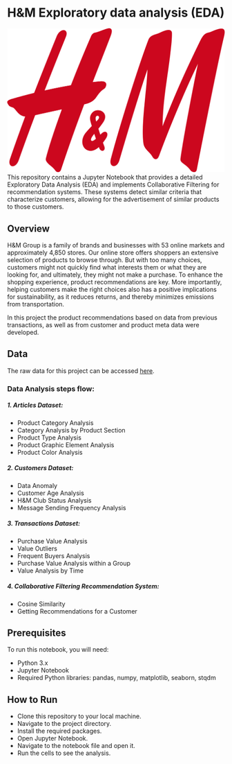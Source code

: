 # H&M Exploratory data analysis (EDA)
<img src="./images/H_M-Logo.svg">
This repository contains a Jupyter Notebook that provides a detailed Exploratory Data Analysis (EDA) and implements Collaborative Filtering for recommendation systems. These systems detect similar criteria that characterize customers, allowing for the advertisement of similar products to those customers.

## Overview
H&M Group is a family of brands and businesses with 53 online markets and approximately 4,850 stores. Our online store offers shoppers an extensive selection of products to browse through. But with too many choices, customers might not quickly find what interests them or what they are looking for, and ultimately, they might not make a purchase. To enhance the shopping experience, product recommendations are key. More importantly, helping customers make the right choices also has a positive implications for sustainability, as it reduces returns, and thereby minimizes emissions from transportation.

In this project the product recommendations based on data from previous transactions, as well as from customer and product meta data were developed.

## Data
The raw data for this project can be accessed [here](https://www.kaggle.com/competitions/h-and-m-personalized-fashion-recommendations).

### Data Analysis steps flow:
##### 1. Articles Dataset:
- Product Category Analysis
- Category Analysis by Product Section
- Product Type Analysis
- Product Graphic Element Analysis
- Product Color Analysis

##### 2. Customers Dataset:
- Data Anomaly
- Customer Age Analysis
- H&M Club Status Analysis
- Message Sending Frequency Analysis

##### 3. Transactions Dataset:
- Purchase Value Analysis
- Value Outliers
- Frequent Buyers Analysis
- Purchase Value Analysis within a Group
- Value Analysis by Time

##### 4. Collaborative Filtering Recommendation System:
- Cosine Similarity
- Getting Recommendations for a Customer

## Prerequisites
To run this notebook, you will need:
* Python 3.x
* Jupyter Notebook
* Required Python libraries: pandas, numpy, matplotlib, seaborn, stqdm

## How to Run
* Clone this repository to your local machine.
* Navigate to the project directory.
* Install the required packages.
* Open Jupyter Notebook.
* Navigate to the notebook file and open it.
* Run the cells to see the analysis.
